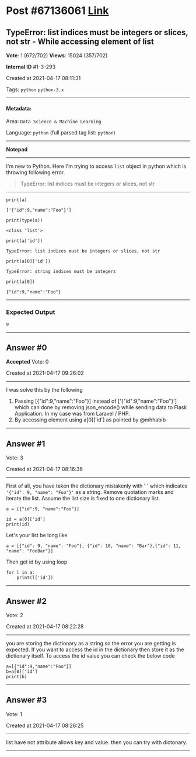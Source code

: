 
# Post \#67136061 [Link](https://stackoverflow.com/questions/67136061/)

## TypeError: list indices must be integers or slices, not str - While accessing element of list

**Vote**: 1 (672/702) **Views**: 15024 (357/702) 

**Internal ID** \#1-3-293

Created at 2021-04-17 08:11:31

Tags: `python` `python-3.x`

----------

#### Metadata:

Area: `Data Science & Machine Learning`

Language: `python` (full parsed tag list: `python`)

----------

**Notepad**


----------

I'm new to Python. Here I'm trying to access `list` object in python which is throwing following error.
> TypeError: list indices must be integers or slices, not str

---


`print(a)`

```
['{"id":9,"name":"Foo"}']
```

`print(type(a))`

```
<class 'list'>
```

`print(a['id'])`

```
TypeError: list indices must be integers or slices, not str
```

`print(a[0]['id'])`

```
TypeError: string indices must be integers
```

`print(a[0])`

```
{"id":9,"name":"Foo"}
```


---



### Expected Output


```
9
```



----------
        
## Answer \#0

**Accepted** Vote: 0

Created at 2021-04-17 09:26:02

------------

I was solve this by the following

1. Passing [{"id":9,"name":"Foo"}] instead of ['{"id":9,"name":"Foo"}'] which can done by removing json_encode() while sending data to Flask Application. In my case was from Laravel / PHP.
2. By accessing element using a[0]['id'] as pointed by @mhhabib




------------
    
    
## Answer \#1

 Vote: 3

Created at 2021-04-17 08:16:36

------------

First of all, you have taken the dictionary mistakenly with ' ' which indicates `'{"id": 9, "name": "Foo"}'` as a string. Remove quotation marks and iterate the list. Assume the list size is fixed to one dictionary list.
```
a = [{"id":9, "name":"Foo"}]

id = a[0]['id']
print(id)
```

Let's your list be long like
```
a = [{"id": 9, "name": "Foo"}, {"id": 10, "name": "Bar"},{"id": 11, "name": "FooBar"}]
```

Then get id by using loop
```
for l in a:
    print(l['id'])
```



------------
    
    
## Answer \#2

 Vote: 2

Created at 2021-04-17 08:22:28

------------

you are storing the dictionary as a string so the error you are getting is expected.
If you want to access the id in the dictionary then store it as the dictionary itself.
To access the id value you can check the below code
```
a=[{"id":9,"name":"Foo"}]
b=a[0]['id']
print(b)
```



------------
    
    
## Answer \#3

 Vote: 1

Created at 2021-04-17 08:26:25

------------

list have not attribute allows key and value.
then you can try with dictonary.


------------
    
    